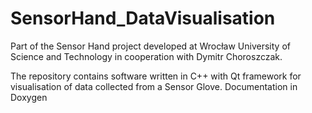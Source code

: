 # SensorHand_DataVisualisation

Part of the Sensor Hand project developed at Wrocław University of Science and Technology in cooperation with Dymitr Choroszczak.

The repository contains software written in C++ with Qt framework for visualisation of data collected from a Sensor Glove. Documentation in Doxygen
